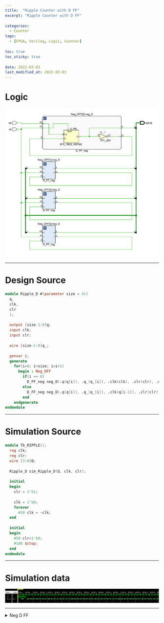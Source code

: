 ```yaml
---
title:  "Ripple Counter with D FF"
excerpt: "Ripple Counter with D FF"

categories:
  - Counter
tags:
  - [FPGA, Verilog, Logic, Counter]

toc: true
toc_sticky: true

date: 2022-03-03
last_modified_at: 2022-03-03
---
```


# Logic

![RP_D](/images/2022-03-03-RP_D/logic.png)

---

# Design Source

```verilog
module Ripple_D #(parameter size = 4)(
  q,
  clk,
  clr
  );

  output [size-1:0]q;
  input clk; 
  input clr;
    
  wire [size-1:0]q_;
 
  genvar i;
  generate
    for(i=0; i<size; i=i+1)
      begin : Neg_DFF
        if(i == 0)
          D_FF_neg neg_D(.q(q[i]), .q_(q_[i]), .clk(clk), .clr(clr), .d(q_[i]));
        else
          D_FF_neg neg_D(.q(q[i]), .q_(q_[i]), .clk(q[i-1]), .clr(clr), .d(q_[i]));
        end
    endgenerate  
endmodule
```
---

# Simulation Source

```verilog
module Tb_RIPPLE();
  reg clk; 
  reg clr;
  wire [3:0]Q;
  
  Ripple_D sim_Ripple_D(Q, clk, clr);
  
  initial
  begin
    clr = 1'b1;
      
    clk = 1'b0;
    forever
      #10 clk = ~clk;
  end
  
  initial
  begin
    #50 clr=1'b0;
    #100 $stop;
  end
endmodule
```
---

# Simulation data

![Tb_RP_D](/images/2022-03-03-RP_D/tb.png)

---

<details>
<summary>Neg D FF</summary>
<div markdown="1">

Neg D FF

```verilog
module D_FF_neg(
  q,
  q_,
  clk,
  clr,
  d
  );

  output reg q;
  output q_;
  input clk;
  input clr;
  input d;

  assign q_ = ~q;

  always@(negedge clk, posedge clr)
  begin
    if(clr)
      q <= 1'b0;
    
    else
      q <= d;
  end
endmodule
```

</div>
</details>